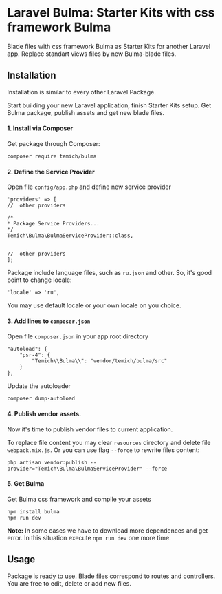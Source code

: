 # Laravel Bulma: Starter Kits with css framework Bulma

Blade files with css framework Bulma as Starter Kits for another Laravel app.
Replace standart views files by new Bulma-blade files.

## Installation

Installation is similar to every other Laravel Package.

Start building your new Laravel application, finish Starter Kits setup.
Get Bulma package, publish assets and get new blade files.


#### 1. Install via Composer

Get package through Composer:

```
composer require temich/bulma
```


#### 2. Define the Service Provider

Open file `config/app.php` and define new service provider

```
'providers' => [
//  other providers

/*
* Package Service Providers...
*/
Temich\Bulma\BulmaServiceProvider::class,


//  other providers
];
```

Package include language files, such as `ru.json` and other.
So, it's good point to change locale:

```
'locale' => 'ru',
```

You may use default locale or your own locale on you choice.


#### 3. Add lines to `composer.json`

Open file `composer.json` in your app root directory

```
"autoload": {
    "psr-4": {
		"Temich\\Bulma\\": "vendor/temich/bulma/src"
    }
},
```

Update the autoloader
```
composer dump-autoload
```


#### 4. Publish vendor assets.

Now it's time to publish vendor files to current application.

To replace file content you may clear `resources` directory and delete file `webpack.mix.js`.
Or you can use flag `--force` to rewrite files content:

```
php artisan vendor:publish --provider="Temich\Bulma\BulmaServiceProvider" --force
```


#### 5. Get Bulma

Get Bulma css framework and compile your assets

```
npm install bulma
npm run dev
```

**Note:** In some cases we have to download more dependences and get error.
In this situation execute `npm run dev` one more time.


## Usage

Package is ready to use. Blade files correspond to routes and controllers.
You are free to edit, delete or add new files.
